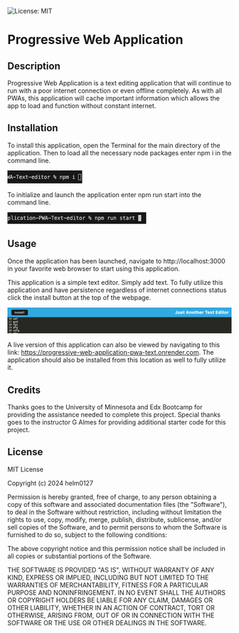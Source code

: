 ![License: MIT](https://img.shields.io/badge/License-MIT-yellow.svg)

# Progressive Web Application

## Description

Progressive Web Application is a text editing application that will continue to run with a poor internet connection or even offline completely. As with all PWAs, this application will cache important information which allows the app to load and function without constant internet.

## Installation

To install this application, open the Terminal for the main directory of the application. Then to load all the necessary node packages enter npm i in the command line.

![Install Node Packages](./assets/images/Install_packages.png)

To initialize and launch the application enter npm run start into the command line.

![Initialize PWA Text Editor](./assets/images/PWA_Start_App.png)

## Usage

Once the application has been launched, navigate to http://localhost:3000 in your favorite web browser to start using this application. 

This application is a simple text editor. Simply add text. To fully utilize this application and have persistence regardless of internet connections status click the install button at the top of the webpage.

![PWA Text Editor Install Button](./assets/images/PWA_Install_Button.png)

A live version of this application can also be viewed by navigating to this link: https://progressive-web-application-pwa-text.onrender.com. The application should also be installed from this location as well to fully utilize it.

## Credits

Thanks goes to the University of Minnesota and Edx Bootcamp for providing the assistance needed to complete this project. Special thanks goes to the instructor G Almes for providing additional starter code for this project.

## License

MIT License

Copyright (c) 2024 helm0127

Permission is hereby granted, free of charge, to any person obtaining a copy
of this software and associated documentation files (the "Software"), to deal
in the Software without restriction, including without limitation the rights
to use, copy, modify, merge, publish, distribute, sublicense, and/or sell
copies of the Software, and to permit persons to whom the Software is
furnished to do so, subject to the following conditions:

The above copyright notice and this permission notice shall be included in all
copies or substantial portions of the Software.

THE SOFTWARE IS PROVIDED "AS IS", WITHOUT WARRANTY OF ANY KIND, EXPRESS OR
IMPLIED, INCLUDING BUT NOT LIMITED TO THE WARRANTIES OF MERCHANTABILITY,
FITNESS FOR A PARTICULAR PURPOSE AND NONINFRINGEMENT. IN NO EVENT SHALL THE
AUTHORS OR COPYRIGHT HOLDERS BE LIABLE FOR ANY CLAIM, DAMAGES OR OTHER
LIABILITY, WHETHER IN AN ACTION OF CONTRACT, TORT OR OTHERWISE, ARISING FROM,
OUT OF OR IN CONNECTION WITH THE SOFTWARE OR THE USE OR OTHER DEALINGS IN THE
SOFTWARE.
















